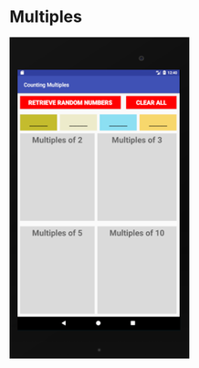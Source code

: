 # Multiples

![multiples demo](https://github.com/alanzheng88/Multiples/blob/master/images/multiples_counting.png)
